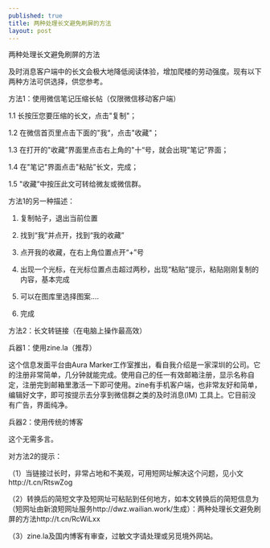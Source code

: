 ```yaml
---
published: true
title: 两种处理长文避免刷屏的方法
layout: post
---
```

两种处理长文避免刷屏的方法

及时消息客户端中的长文会极大地降低阅读体验，增加爬楼的劳动强度。现有以下两种方法可供选择，供您参考。

方法1：使用微信笔记压缩长帖（仅限微信移动客户端）

1.1 长按压您要压缩的长文，点击"复制"；

1.2 在微信首页里点击下面的"我“，点击"收藏"；

1.3 在打开的"收藏”界面里点击右上角的"十“号，就会出現"笔记”界面；

1.4 在"笔记"界面点击"粘贴”长文，完成；

1.5 "收藏”中按压此文可转给微友或微信群。

方法1的另一种描述：

1. 复制帖子，退出当前位置

2. 找到“我”并点开，找到“我的收藏”

3. 点开我的收藏，在右上角位置点开“+”号

4. 出现一个光标，在光标位置点击超过两秒，出现“粘贴”提示，粘贴刚刚复制的内容，基本完成

5. 可以在图库里选择图案....

6. 完成


方法2：长文转链接（在电脑上操作最高效）

兵器1：使用zine.la（推荐）

这个信息发面平台由Aura Marker工作室推出，看自我介绍是一家深圳的公司。它的注册非常简单，几分钟就能完成。使用自己的任一有效邮箱注册，显示名称自定，注册完到邮箱里激活一下即可使用。zine有手机客户端，也非常友好和简单，编辑好文字，即可按提示去分享到微信群之类的及时消息(IM) 工具上。它目前没有广告，界面纯净。

兵器2：使用传统的博客

这个无需多言。

对方法2的提示：

（1）当链接过长时，非常占地和不美观，可用短网址解决这个问题，见小文http://t.cn/RtswZog

（2）转换后的简短文字及短网址可粘贴到任何地方，如本文转换后的简短信息为（短网址由新浪短网址服务http://dwz.wailian.work/生成）：两种处理长文避免刷屏的方法http://t.cn/RcWiLxx

（3）zine.la及国内博客有审查，过敏文字请处理或另觅境外网站。
